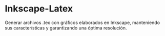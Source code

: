 # Inkscape-Latex
Generar archivos .tex con gráficos elaborados en Inkscape, manteniendo sus características y garantizando una óptima resolución.
